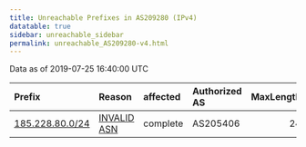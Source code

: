 ```yaml
---
title: Unreachable Prefixes in AS209280 (IPv4)
datatable: true
sidebar: unreachable_sidebar
permalink: unreachable_AS209280-v4.html
---
```


Data as of 2019-07-25 16:40:00 UTC


<div class="datatable-begin"></div>

| Prefix                                                   | Reason                                                                                                  | affected   | Authorized AS   |   MaxLength | Anchor                                         |   unreachable /24s |
|:---------------------------------------------------------|:--------------------------------------------------------------------------------------------------------|:-----------|:----------------|------------:|:-----------------------------------------------|-------------------:|
| [185.228.80.0/24](https://stat.ripe.net/185.228.80.0/24) | [INVALID ASN](https://rpki-validator.ripe.net/announcement-preview?asn=AS209280&prefix=185.228.80.0/24) | complete   | AS205406        |          24 | [RIPE](unreachable_RIPE_NCC_RPKI_Root-v4.html) |                  1 |

<div class="datatable-end"></div>